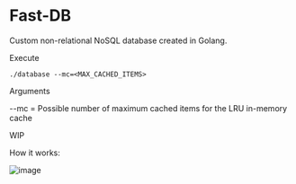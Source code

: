 # Fast-DB

Custom non-relational NoSQL database created in Golang.

Execute

```./database --mc=<MAX_CACHED_ITEMS>```

Arguments

--mc = Possible number of maximum cached items for the LRU in-memory cache

WIP

How it works:

![image](https://github.com/DaveSharma-Hub/Fast-DB/assets/81478885/e30e179a-00f6-4f4b-b729-d95a3fb22432)
